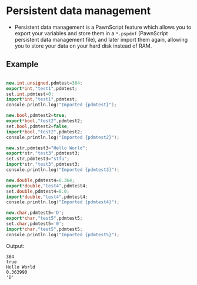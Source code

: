 # Persistent data management

- Persistent data management is a PawnScript feature which allows you to export your variables and store them in a `*.pspdmf` (PawnScript persistent data management file), and later import them again, allowing you to store your data on your hard disk instead of RAM.

## Example

```cpp

new.int.unsigned,pdmtest=364;
export*int,"test1",pdmtest;
set.int,pdmtest=0;
import*int,"test1",pdmtest;
console.println.log("Imported {pdmtest}");

new.bool,pdmtest2=true;
export*bool,"test2",pdmtest2;
set.bool,pdmtest2=false;
import*bool,"test2",pdmtest2;
console.println.log("Imported {pdmtest2}");

new.str,pdmtest3="Hello World";
export*str,"test3",pdmtest3;
set.str,pdmtest3="stfu";
import*str,"test3",pdmtest3;
console.println.log("Imported {pdmtest3}");

new.double,pdmtest4=0.364;
export*double,"test4",pdmtest4;
set.double,pdmtest4=0.0;
import*double,"test4",pdmtest4;
console.println.log("Imported {pdmtest4}");

new.char,pdmtest5='D';
export*char,"test5",pdmtest5;
set.char,pdmtest5='0';
import*char,"test5",pdmtest5;
console.println.log("Imported {pdmtest5}");

```

Output:

```
364
true
Hello World
0.363990
'D'
```
